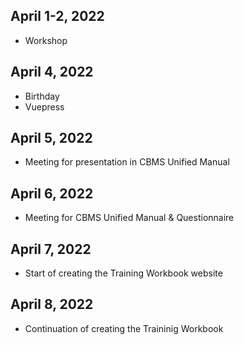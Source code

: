 ## April 1-2, 2022
- Workshop

## April 4, 2022
- Birthday
- Vuepress

## April 5, 2022
- Meeting for presentation in CBMS Unified Manual

## April 6, 2022
- Meeting for CBMS Unified Manual & Questionnaire

## April 7, 2022
- Start of creating the Training Workbook website 

## April 8, 2022
- Continuation of creating the Traininig Workbook